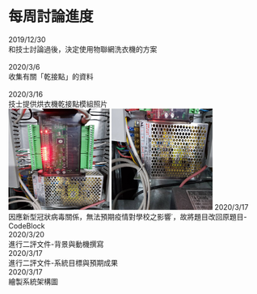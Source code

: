 # 每周討論進度
2019/12/30<br>
和技士討論過後，決定使用物聯網洗衣機的方案<br><br>
2020/3/6<br>
收集有關「乾接點」的資料<br><br>
2020/3/16<br>
技士提供烘衣機乾接點模組照片<br>
<img src="imgs/%E7%83%98%E8%A1%A3%E6%A9%9F%E4%B9%BE%E6%8E%A5%E9%BB%9E%E6%A8%A1%E7%B5%84-1.jpg" alt="GitHub" title="GitHub,Social Coding" width="200" height="200" />
<img src="imgs/%E7%83%98%E8%A1%A3%E6%A9%9F%E4%B9%BE%E6%8E%A5%E9%BB%9E%E6%A8%A1%E7%B5%84-2.jpg" alt="GitHub" title="GitHub,Social Coding" width="200" height="200" />
2020/3/17<br>
因應新型冠狀病毒關係，無法預期疫情對學校之影響˙，故將題目改回原題目-CodeBlock<br>
2020/3/20<br>
進行二評文件-背景與動機撰寫<br>
2020/3/17<br>
進行二評文件-系統目標與預期成果<br>
2020/3/17<br>
繪製系統架構圖<br>
<br><br>
